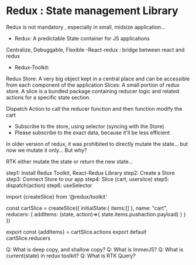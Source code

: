 # Redux : State management Library
Redux is not mandatory , especially in small, midsize application...

- Redux:
A predictable State container for JS applications

Centralize, Debuggable, Flexible
-React-redux : bridge between react and redux



- Redux-Toolkit:

Redux Store: A very big object kept in a central place and can be accessible from each component of the application
Slices: A small portion of redux store. A slice is a bundled package containing reducer logic and related actions for a specific state section. 


Dispatch Action to call the reducer function and then function modify the cart


- Subscribe to the store, using selector (syncing with the Store)
- Please subscribe to the exact data, because it'll be less efficient


In older version of redux, it was prohibited to directly mutate the state... but now we mutate it only... 
But why?


RTK either mutate the state or return the new state...


step1: Install Redux Toolkit, React-Redux Library
step2: Create a Store
step3: Connect Store to our app
step4: Slice (cart, userslice)
step5: dispatch(action)
step6: useSelector

import {createSlice} from '@redux/toolkit'

const cartSlice = createSlice({
    initialState:{
        items:[]
    },
    name: "cart",
    reducers: {
        addItems: (state, action)=>{
            <!-- mutating the state here -->
            state.items.pushaction.payload)
        }
    }
})

<!-- Export actions reducers and actions -->
export const {addItems} = cartSlice.actions
export default cartSlice.reducers



Q: What is deep copy, and shallow copy?
Q: What is ImmerJS?
Q: What is current(state) in redux toolkit?
Q: What is RTK Query?